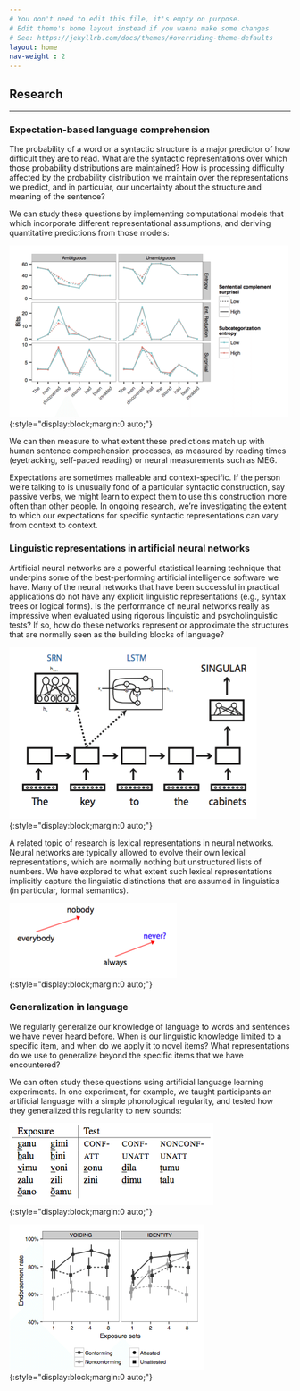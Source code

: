 ```yaml
---
# You don't need to edit this file, it's empty on purpose.
# Edit theme's home layout instead if you wanna make some changes
# See: https://jekyllrb.com/docs/themes/#overriding-theme-defaults
layout: home
nav-weight : 2
---
```


## **Research**

___________________________________________________________________________

### Expectation-based language comprehension

The probability of a word or a syntactic structure is a major predictor of how difficult they are to read. What are the syntactic representations over which those probability distributions are maintained? How is processing difficulty affected by the probability distribution we maintain over the representations we predict, and in particular, our uncertainty about the structure and meaning of the sentence?

We can study these questions by implementing computational models that which incorporate different representational assumptions, and deriving quantitative predictions from those models:

![image-1](images/subcatspr_predictions-e1488214811975.png){:style="display:block;margin:0 auto;"}

We can then measure to what extent these predictions match up with human sentence comprehension processes, as measured by reading times (eyetracking, self-paced reading) or neural measurements such as MEG.

Expectations are sometimes malleable and context-specific. If the person we’re talking to is unusually fond of a particular syntactic construction, say passive verbs, we might learn to expect them to use this construction more often than other people. In ongoing research, we’re investigating the extent to which our expectations for specific syntactic representations can vary from context to context.

### Linguistic representations in artificial neural networks

Artificial neural networks are a powerful statistical learning technique that underpins some of the best-performing artificial intelligence software we have. Many of the neural networks that have been successful in practical applications do not have any explicit linguistic representations (e.g., syntax trees or logical forms). Is the performance of neural networks really as impressive when evaluated using rigorous linguistic and psycholinguistic tests? If so, how do these networks represent or approximate the structures that are normally seen as the building blocks of language?

![image-2](images/acceptor.png){:style="display:block;margin:0 auto;"}

A related topic of research is lexical representations in neural networks. Neural networks are typically allowed to evolve their own lexical representations, which are normally nothing but unstructured lists of numbers. We have explored to what extent such lexical representations implicitly capture the linguistic distinctions that are assumed in linguistics (in particular, formal semantics).

![image-3](images/Screen-Shot-2017-07-11-at-2.52.51-PM-1-300x134.png){:style="display:block;margin:0 auto;"}

### Generalization in language

We regularly generalize our knowledge of language to words and sentences we have never heard before. When is our linguistic knowledge limited to a specific item, and when do we apply it to novel items? What representations do we use to generalize beyond the specific items that we have encountered?

We can often study these questions using artificial language learning experiments. In one experiment, for example, we taught participants an artificial language with a simple phonological regularity, and tested how they generalized this regularity to new sounds:

![image-4](images/Screen-Shot-2017-02-27-at-6.27.28-PM.png){:style="display:block;margin:0 auto;"}

![image-5](images/Screen-Shot-2017-02-27-at-6.24.04-PM.png){:style="display:block;margin:0 auto;"}
